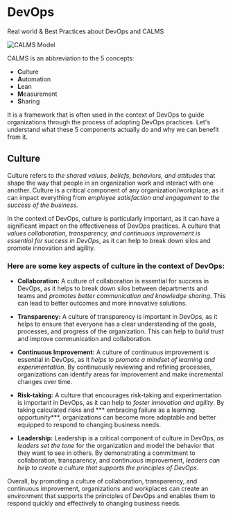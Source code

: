 # DevOps
Real world &amp; Best Practices about DevOps and CALMS 

 ![CALMS Model ](https://www.devopsgroup.com/wp-content/uploads/2014/08/devopsgroup_blog_CALMS_model.jpg)

 CALMS is an abbreviation to the 5 concepts:
 - **C**ulture
 - **A**utomation
 - **L**ean
 - **M**easurement
 - **S**haring
 
 It is a framework that is often used in the context of DevOps to guide organizations through the process of adopting DevOps practices. Let's understand what these 5 components actually do and why we can benefit from it.

## Culture
Culture refers to *the shared values, beliefs, behaviors, and attitudes* that shape the way that people in an organization work and interact with one another. Culture is a critical component of any organization/workplace, as it can impact everything from *employee satisfaction and engagement to the success of the business.*

In the context of DevOps, culture is particularly important, as it can have a significant impact on the effectiveness of DevOps practices. A culture that *values collaboration, transparency, and continuous improvement is essential for success in DevOps*, as it can help to break down silos and promote innovation and agility.

### Here are some key aspects of culture in the context of DevOps:

- **Collaboration:** A culture of collaboration is essential for success in DevOps, as it helps to break down silos between departments and teams and *promotes better communication and knowledge sharing*. This can lead to better outcomes and more innovative solutions.

- **Transparency:** A culture of transparency is important in DevOps, as it helps to ensure that everyone has a clear understanding of the goals, processes, and progress of the organization. This can help to *build trust* and improve communication and collaboration.

- **Continuous Improvement:** A culture of continuous improvement is essential in DevOps, as it *helps to promote a mindset of learning and experimentation*. By continuously reviewing and refining processes, organizations can identify areas for improvement and make incremental changes over time.

- **Risk-taking:** A culture that encourages risk-taking and experimentation is important in DevOps, as it can help to *foster innovation and agility*. By taking calculated risks and *** embracing failure as a learning opportunity***, organizations can become more adaptable and better equipped to respond to changing business needs.

- **Leadership:** Leadership is a critical component of culture in DevOps, *as leaders set the tone* for the organization and model the behavior that they want to see in others. By demonstrating a commitment to collaboration, transparency, and continuous improvement, *leaders can help to create a culture that supports the principles of DevOps*.

Overall, by promoting a culture of collaboration, transparency, and continuous improvement, organizations and workplaces can create an environment that supports the principles of DevOps and enables them to respond quickly and effectively to changing business needs.





